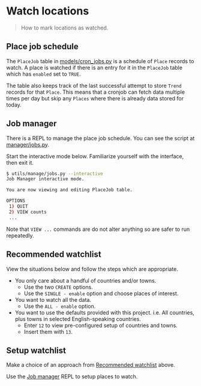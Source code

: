 # Watch locations
> How to mark locations as watched.


## Place job schedule

The `PlaceJob` table in [models/cron_jobs.py](https://github.com/MichaelCurrin/twitterverse/blob/master/app/models/cron_jobs.py) is a schedule of `Place` records to watch. A place is watched if there is an entry for it in the `PlaceJob` table which has `enabled` set to `TRUE`.

The table also keeps track of the last successful attempt to store `Trend` records for that `Place`. This means that a cronjob can fetch data multiple times per day but skip any `Places` where there is already data stored for today.

## Job manager

There is a REPL to manage the place job schedule. You can see the script at [manager/jobs.py](https://github.com/MichaelCurrin/twitterverse/blob/master/app/utils/manage/jobs.py).

Start the interactive mode below. Familiarize yourself with the interface, then exit it.

```bash
$ utils/manage/jobs.py --interactive
Job Manager interactive mode.

You are now viewing and editing PlaceJob table.

OPTIONS
 1) QUIT
 2) VIEW counts
 ...
```

Note that `VIEW ...` commands are do not alter anything so are safer to run repeatedly.

## Recommended watchlist

View the situations below and follow the steps which are appropriate.

- You only care about a handful of countries and/or towns.
    - Use the two `CREATE` options.
    - Use the `SINGLE - enable` option and choose places of interest.
- You want to watch all the data.
    - Use the `ALL - enable` option.
- You want to use the defaults provided with this project. i.e. All countries, plus towns in selected English-speaking countries.
    - Enter `12` to view pre-configured setup of countries and towns.
    - Insert them with `13`.

## Setup watchlist

Make a choice of an approach from [Recommended watchlist](#recommended-watchlist) above.

Use the [Job manager](#job-manager) REPL to setup places to watch.

